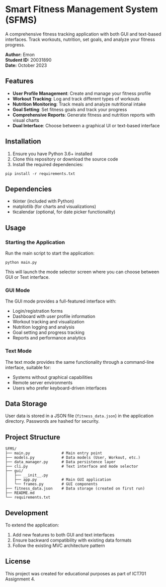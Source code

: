 # Smart Fitness Management System (SFMS)

A comprehensive fitness tracking application with both GUI and text-based interfaces. Track workouts, nutrition, set goals, and analyze your fitness progress.

**Author:** Emon  
**Student ID:** 20031890  
**Date:** October 2023

## Features

- **User Profile Management**: Create and manage your fitness profile
- **Workout Tracking**: Log and track different types of workouts
- **Nutrition Monitoring**: Track meals and analyze nutritional intake
- **Goal Setting**: Set fitness goals and track your progress
- **Comprehensive Reports**: Generate fitness and nutrition reports with visual charts
- **Dual Interface**: Choose between a graphical UI or text-based interface

## Installation

1. Ensure you have Python 3.6+ installed
2. Clone this repository or download the source code
3. Install the required dependencies:

```
pip install -r requirements.txt
```

## Dependencies

- tkinter (included with Python)
- matplotlib (for charts and visualizations)
- tkcalendar (optional, for date picker functionality)

## Usage

### Starting the Application

Run the main script to start the application:

```
python main.py
```

This will launch the mode selector screen where you can choose between GUI or Text interface.

### GUI Mode

The GUI mode provides a full-featured interface with:
- Login/registration forms
- Dashboard with user profile information
- Workout tracking and visualization
- Nutrition logging and analysis
- Goal setting and progress tracking
- Reports and performance analytics

### Text Mode

The text mode provides the same functionality through a command-line interface, suitable for:
- Systems without graphical capabilities
- Remote server environments
- Users who prefer keyboard-driven interfaces

## Data Storage

User data is stored in a JSON file (`fitness_data.json`) in the application directory. Passwords are hashed for security.

## Project Structure

```
SFMS/
├── main.py              # Main entry point
├── models.py            # Data models (User, Workout, etc.)
├── data_manager.py      # Data persistence layer
├── cli.py               # Text interface and mode selector
├── gui/
│   ├── __init__.py
│   ├── app.py           # Main GUI application
│   └── frames.py        # GUI components
├── fitness_data.json    # Data storage (created on first run)
├── README.md
└── requirements.txt
```

## Development

To extend the application:

1. Add new features to both GUI and text interfaces
2. Ensure backward compatibility with existing data formats
3. Follow the existing MVC architecture pattern

## License

This project was created for educational purposes as part of ICT701 Assignment 4. 